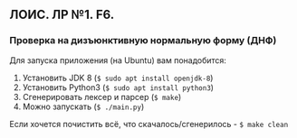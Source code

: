 ## ЛОИС. ЛР №1. F6.
### Проверка на дизъюнктивную нормальную форму (ДНФ)

Для запуска приложения (на Ubuntu) вам понадобится:
1) Установить JDK 8 (```$ sudo apt install openjdk-8```)
2) Установить Python3 (```$ sudo apt install python3```)
3) Сгенерировать лексер и парсер (```$ make```)
4) Можно запускать (```$ ./main.py```)

Если хочется почистить всё, что скачалось/сгенерилось - ```$ make clean```
